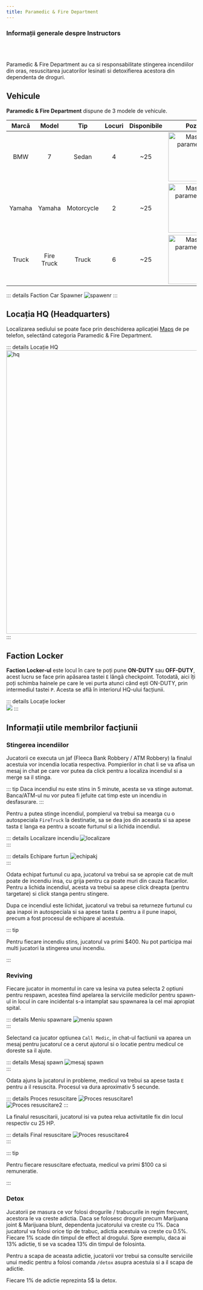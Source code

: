 ```yaml
---
title: Paramedic & Fire Department
---
```


### Informații generale despre Instructors
<br>
<br>

Paramedic & Fire Department au ca si responsabilitate stingerea incendiilor din oras, resuscitarea jucatorilor lesinati si detoxifierea acestora din dependenta de droguri.

## Vehicule

**Paramedic & Fire Department** dispune de 3 modele de vehicule.

| Marcă | Model | Tip | Locuri | Disponibile | Poză |
| :-----------: | :-----------: | :-----------: | :-----------: | :-----------: | :-----------: |
| BMW | 7 | Sedan | 4 | ~25 | <Image src = "https://i.imgur.com/z4tKs8q.png" alt="Masina paramedici" width="130px"/>
| Yamaha | Yamaha | Motorcycle | 2 | ~25 | <Image src = "https://i.imgur.com/WmwHaxD.png" alt="Masina paramedici1" width="130px"/>
| Truck | Fire Truck | Truck | 6 | ~25 | <Image src = "https://i.imgur.com/GC1gGdy.png" alt="Masina paramedici2" width="130px"/>

::: details Faction Car Spawner
<Image src= "https://i.imgur.com/RVOLpNR.png" alt="spawenr" />
:::

## Locația HQ (Headquarters)

Localizarea sediului se poate face prin deschiderea aplicației [Maps](../general/phone/applications/maps.md) de pe telefon, selectând categoria Paramedic & Fire Department.

::: details Locație HQ  
<Image src = "https://i.imgur.com/pMHgqE3.png" alt="hq" width="750px" />
:::

## Faction Locker

**Faction Locker-ul** este locul în care te poți pune **ON-DUTY** sau **OFF-DUTY**,  acest lucru se face prin apăsarea tastei `E` lângă checkpoint. Totodată, aici îți poți schimba hainele pe care le vei purta atunci când ești ON-DUTY, prin intermediul tastei `P`. Acesta se află în interiorul HQ-ului facțiunii.

::: details Locație locker  
<Image src = "https://i.imgur.com/zKjPUI6.png" />
:::

## Informații utile membrilor facțiunii

### Stingerea incendiilor

Jucatorii ce executa un jaf (Fleeca Bank Robbery / ATM Robbery) la finalul acestuia vor incendia locatia respectiva. Pompierilor in chat li se va afisa un mesaj in chat pe care vor putea da click pentru a localiza incendiul si a merge sa il stinga. 

::: tip
Daca incendiul nu este stins in 5 minute, acesta se va stinge automat. Banca/ATM-ul nu vor putea fi jefuite cat timp este un incendiu in desfasurare.
:::

Pentru a putea stinge incendiul, pompierul va trebui sa mearga cu o autospeciala `FireTruck` la destinatie, sa se dea jos din aceasta si sa apese tasta `E` langa ea pentru a scoate furtunul si a lichida incendiul.

::: details Localizare incendiu
  <Image src="https://i.imgur.com/EpmBjil.png" alt="localizare" />  
:::  

::: details Echipare furtun
  <Image src="https://i.imgur.com/4kZ0ftd.png" alt="echipakj" />  
:::  

Odata echipat furtunul cu apa, jucatorul va trebui sa se apropie cat de mult poate de incendiu insa, cu grija pentru ca poate muri din cauza flacarilor. Pentru a lichida incendiul, acesta va trebui sa apese click dreapta (pentru targetare) si click stanga pentru stingere.

Dupa ce incendiul este lichidat, jucatorul va trebui sa returneze furtunul cu apa inapoi in autospeciala si sa apese tasta `E` pentru a il pune inapoi, precum a fost procesul de echipare al acestuia.

::: tip

Pentru fiecare incendiu stins, jucatorul va primi $400. Nu pot participa mai multi jucatori la stingerea unui incendiu.

:::

### Reviving 

Fiecare jucator in momentul in care va lesina va putea selecta 2 optiuni pentru respawn, acestea fiind apelarea la serviciile medicilor pentru spawn-ul in locul in care incidental s-a intamplat sau spawnarea la cel mai apropiat spital.

::: details Meniu spawnare
  <Image src="https://i.imgur.com/IIiSBnk.png" alt="meniu spawn" />  
::: 

Selectand ca jucator optiunea `Call Medic`, in chat-ul factiunii va aparea un mesaj pentru jucatorul ce a cerut ajutorul si o locatie pentru medicul ce doreste sa il ajute.

::: details Mesaj spawn
  <Image src="https://i.imgur.com/WuxtnqY.png" alt="mesaj spawn" />  
::: 

Odata ajuns la jucatorul in probleme, medicul va trebui sa apese tasta `E` pentru a il resuscita. Procesul va dura aproximativ 5 secunde.

::: details Proces resuscitare
  <Image src="https://i.imgur.com/IFDNV4X.png" alt="Proces resuscitare1" />  
  <Image src="https://i.imgur.com/1oVzIL4.png" alt="Proces resuscitare2" /> 
::: 

La finalul resuscitarii, jucatorul isi va putea relua activitatile fix din locul respectiv cu 25 HP. 

::: details Final resuscitare
  <Image src="https://i.imgur.com/P4mDcBT.png" alt="Proces resuscitare4" />  
::: 

::: tip

Pentru fiecare resuscitare efectuata, medicul va primi $100 ca si remuneratie.

:::

### Detox

Jucatorii pe masura ce vor folosi drogurile / trabucurile in regim frecvent, acestora le va creste adictia. Daca se folosesc droguri precum Marijuana joint & Marijuana blunt, dependenta jucatorului va creste cu 1%. Daca jucatorul va folosi orice tip de trabuc, adictia acestuia va creste cu 0.5%. Fiecare 1% scade din timpul de effect al drogului. Spre exemplu, daca ai 13% adictie, ti se va scadea 13% din timpul de folosinta.

Pentru a scapa de aceasta adictie, jucatorii vor trebui sa consulte serviciile unui medic pentru a folosi comanda `/detox` asupra acestuia si a il scapa de adictie. 

Fiecare 1% de adictie reprezinta 5$ la detox.
